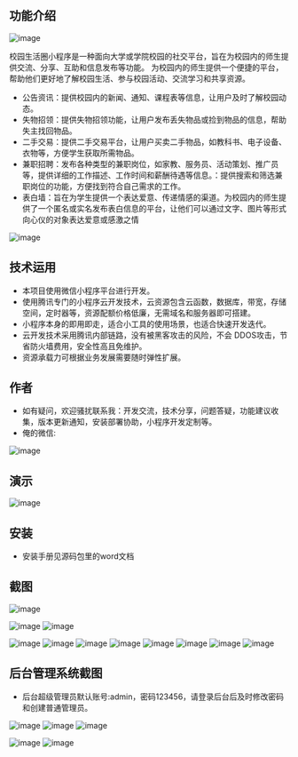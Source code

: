 ## 功能介绍 

![image](https://github.com/SerendipityChina/WeCollege/assets/101301937/0f8710da-b327-40df-8cc0-b60f158cedc7)


校园生活圈小程序是一种面向大学或学院校园的社交平台，旨在为校园内的师生提供交流、分享、互助和信息发布等功能。 为校园内的师生提供一个便捷的平台，帮助他们更好地了解校园生活、参与校园活动、交流学习和共享资源。 

- 公告资讯：提供校园内的新闻、通知、课程表等信息，让用户及时了解校园动态。 
- 失物招领：提供失物招领功能，让用户发布丢失物品或捡到物品的信息，帮助失主找回物品。 
- 二手交易：提供二手交易平台，让用户买卖二手物品，如教科书、电子设备、衣物等，方便学生获取所需物品。   
- 兼职招聘：发布各种类型的兼职岗位，如家教、服务员、活动策划、推广员等，提供详细的工作描述、工作时间和薪酬待遇等信息。：提供搜索和筛选兼职岗位的功能，方便找到符合自己需求的工作。
- 表白墙：旨在为学生提供一个表达爱意、传递情感的渠道。为校园内的师生提供了一个匿名或实名发布表白信息的平台，让他们可以通过文字、图片等形式向心仪的对象表达爱意或感激之情

![image](https://github.com/SerendipityChina/WeCollege/assets/101301937/511e73cf-5611-4914-830c-839bc9e05d40)


## 技术运用
- 本项目使用微信小程序平台进行开发。
- 使用腾讯专门的小程序云开发技术，云资源包含云函数，数据库，带宽，存储空间，定时器等，资源配额价格低廉，无需域名和服务器即可搭建。
- 小程序本身的即用即走，适合小工具的使用场景，也适合快速开发迭代。
- 云开发技术采用腾讯内部链路，没有被黑客攻击的风险，不会 DDOS攻击，节省防火墙费用，安全性高且免维护。
- 资源承载力可根据业务发展需要随时弹性扩展。  



## 作者
- 如有疑问，欢迎骚扰联系我：开发交流，技术分享，问题答疑，功能建议收集，版本更新通知，安装部署协助，小程序开发定制等。
- 俺的微信: 
 
![image](https://github.com/SerendipityChina/WeCollege/assets/101301937/b737c03a-8719-40dd-8667-3e5aef50b763)



## 演示 
 
![image](https://github.com/SerendipityChina/WeCollege/assets/101301937/8f8bb5ce-79ca-498f-bdb2-d2d6bd6d61bc)


## 安装

- 安装手册见源码包里的word文档 



## 截图

![image](https://github.com/SerendipityChina/WeCollege/assets/101301937/aed05363-f2ec-4c59-ad1f-6eae8fa28d64)

![image](https://github.com/SerendipityChina/WeCollege/assets/101301937/c495d186-f426-4590-b854-602f8ed6cf90)
![image](https://github.com/SerendipityChina/WeCollege/assets/101301937/9bc9d7e0-e801-47a6-8c82-4b4dad9bb024)

![image](https://github.com/SerendipityChina/WeCollege/assets/101301937/aa1fb843-95f5-4ccb-a439-95c4feae2145)
![image](https://github.com/SerendipityChina/WeCollege/assets/101301937/5808a604-be4c-4865-9667-56803f917798)
![image](https://github.com/SerendipityChina/WeCollege/assets/101301937/b40490b9-deee-449a-9c2e-cb885ec3b09b)
![image](https://github.com/SerendipityChina/WeCollege/assets/101301937/8f090b18-7cd6-4fdd-8d32-dda5ac0645a1)
![image](https://github.com/SerendipityChina/WeCollege/assets/101301937/4bda8925-6efb-4504-b8b9-637d8adb527c)
![image](https://github.com/SerendipityChina/WeCollege/assets/101301937/715422d2-78a9-41fe-a827-967b91389197)
![image](https://github.com/SerendipityChina/WeCollege/assets/101301937/e7587b85-39f7-44ed-986e-335de29c37e5)
![image](https://github.com/SerendipityChina/WeCollege/assets/101301937/eba19a29-6e99-433e-8558-37eeb537edbc)
 

## 后台管理系统截图 
- 后台超级管理员默认账号:admin，密码123456，请登录后台后及时修改密码和创建普通管理员。

 ![image](https://github.com/SerendipityChina/WeCollege/assets/101301937/c7b48f2a-659a-46ca-ade0-feb141d93ee5)
![image](https://github.com/SerendipityChina/WeCollege/assets/101301937/9e0277b8-be57-419b-b579-5f2a2954485d)
![image](https://github.com/SerendipityChina/WeCollege/assets/101301937/bd5220fd-f70d-4875-bb6c-3c23f09f11ed)

![image](https://github.com/SerendipityChina/WeCollege/assets/101301937/1ef9d4ca-94ea-498e-9549-3acfa09620fa)
![image](https://github.com/SerendipityChina/WeCollege/assets/101301937/25ccd7de-5e87-4af5-9026-ae67bfb70d4b)

